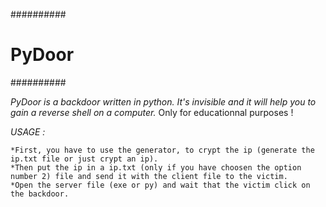 ##########
# PyDoor #
##########

*PyDoor is a backdoor written in python. It's invisible and it will help you to gain a reverse shell on a computer.*
Only for educationnal purposes !

_USAGE :_

	*First, you have to use the generator, to crypt the ip (generate the ip.txt file or just crypt an ip).
	*Then put the ip in a ip.txt (only if you have choosen the option number 2) file and send it with the client file to the victim.
	*Open the server file (exe or py) and wait that the victim click on the backdoor.

